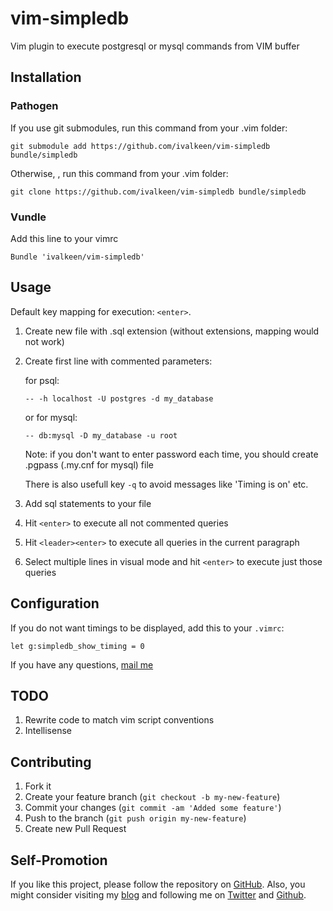 # vim-simpledb

Vim plugin to execute postgresql or mysql commands from VIM buffer

## Installation

### Pathogen

If you use git submodules, run this command from your .vim folder:

    git submodule add https://github.com/ivalkeen/vim-simpledb bundle/simpledb

Otherwise, , run this command from your .vim folder:

    git clone https://github.com/ivalkeen/vim-simpledb bundle/simpledb

### Vundle

Add this line to your vimrc

    Bundle 'ivalkeen/vim-simpledb'

## Usage

Default key mapping for execution: `<enter>`.

1. Create new file with .sql extension (without extensions, mapping would not work)

2. Create first line with commented parameters:

    for psql:

    `-- -h localhost -U postgres -d my_database`

    or for mysql:

    `-- db:mysql -D my_database -u root`

    Note: if you don't want to enter password each time, you should create .pgpass (.my.cnf for mysql) file

    There is also usefull key `-q` to avoid messages like 'Timing is on' etc.

3. Add sql statements to your file

4. Hit `<enter>` to execute all not commented queries

5. Hit `<leader><enter>` to execute all queries in the current paragraph

6. Select multiple lines in visual mode and hit `<enter>` to execute just those queries

## Configuration

If you do not want timings to be displayed, add this to your `.vimrc`:

    let g:simpledb_show_timing = 0


If you have any questions, [mail me](mailto:itkalin@gmail.com)

## TODO

1. Rewrite code to match vim script conventions
2. Intellisense

## Contributing

1. Fork it
2. Create your feature branch (`git checkout -b my-new-feature`)
3. Commit your changes (`git commit -am 'Added some feature'`)
4. Push to the branch (`git push origin my-new-feature`)
5. Create new Pull Request

## Self-Promotion

If you like this project, please follow the repository on [GitHub](https://github.com/ivalkeen/vim-simpledb). Also, you might consider visiting my [blog](http://www.tkalin.com) and following me on [Twitter](https://twitter.com/ivalkeen) and [Github](https://github.com/ivalkeen).


[1]: http://i.imgur.com/1UrMOpd.png
[2]: https://github.com/kien/ctrlp.vim
[3]: https://github.com/gmarik/vundle

